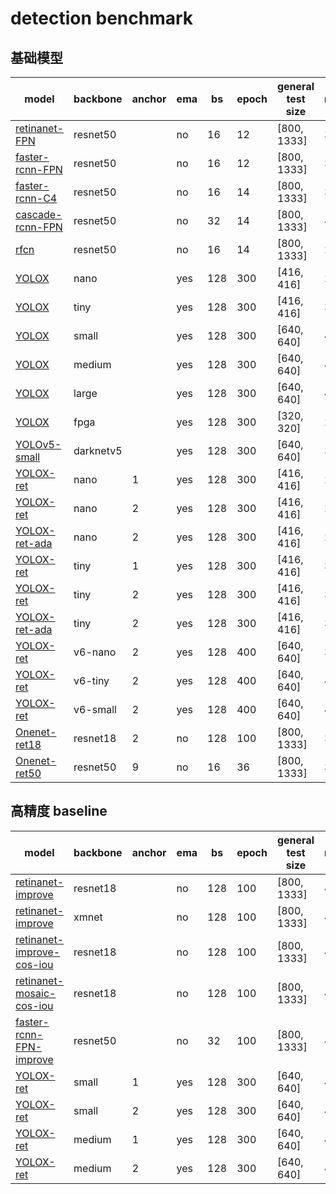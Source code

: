 # detection benchmark
## 基础模型 
| model                   | backbone            | anchor | ema | bs | epoch | general test size | mAP                     | model |
| ----------------------- | ------------------- | ------ | --- | -- | ----- | ----------------- | ----------------------- | ----- |
| [retinanet-FPN](https://gitlab.bj.sensetime.com/spring2/united-perception/-/blob/master/configs/det/retinanet/retinanet-r50_1x.yaml)           | resnet50            |        | no  | 16 | 12    | [800, 1333]       | 37.0                    | [ckpt](http://spring.sensetime.com/dropadmin/$/CECfp.pth)  |
| [faster-rcnn-FPN](https://gitlab.bj.sensetime.com/spring2/united-perception/-/blob/master/configs/det/faster_rcnn/faster_rcnn_r50_fpn_1x.yaml)         | resnet50            |        | no  | 16 | 12    | [800, 1333]       | 38.2                    | [ckpt](http://spring.sensetime.com/dropadmin/$/ERfaT.pth)  |
| [faster-rcnn-C4](https://gitlab.bj.sensetime.com/spring2/united-perception/-/blob/master/configs/det/faster_rcnn/faster_rcnn_r50_C4_1x.yaml)          | resnet50            |        | no  | 16 | 14    | [800, 1333]       | 34.4                    | [ckpt](http://spring.sensetime.com/dropadmin/$/rBC6E.pth)  |
| [cascade-rcnn-FPN](https://gitlab.bj.sensetime.com/spring2/united-perception/-/blob/dev/configs/det/cascade_rcnn/cascade-rcnn-R50-FPN-1x.yaml)          | resnet50            |        | no  | 32 | 14    | [800, 1333]       | 40.9                    | [ckpt](http://spring.sensetime.com/dropadmin/$/U9RbG.pth)  |
| [rfcn](https://gitlab.bj.sensetime.com/spring2/united-perception/-/blob/dev/configs/det/rfcn/rfcn-R50-1x.yaml)                    | resnet50            |        | no  | 16 | 14    | [800, 1333]       | 27.7                    |       |
| [YOLOX](https://gitlab.bj.sensetime.com/spring2/united-perception/-/blob/master/configs/det/yolox/yolox_nano.yaml)                   | nano                |        | yes | 128 | 300   | [416, 416]        | 24.8                    | [ckpt](http://spring.sensetime.com/dropadmin/$/9a3cP.pth)  |
| [YOLOX](https://gitlab.bj.sensetime.com/spring2/united-perception/-/blob/master/configs/det/yolox/yolox_tiny.yaml)                   | tiny                |        | yes | 128 | 300   | [416, 416]        | 33.0                    | [ckpt](http://spring.sensetime.com/dropadmin/$/KPNxX.pth)  |
| [YOLOX](https://gitlab.bj.sensetime.com/spring2/united-perception/-/blob/master/configs/det/yolox/yolox_small.yaml)                   | small               |        | yes | 128 | 300   | [640, 640]        | 40.4                    | [ckpt](http://spring.sensetime.com/dropadmin/$/vprlV.pth)  |
| [YOLOX](https://gitlab.bj.sensetime.com/spring2/united-perception/-/blob/master/configs/det/yolox/yolox_medium.yaml)                   | medium              |        | yes | 128 | 300   | [640, 640]        | 46.9                    | [ckpt](http://spring.sensetime.com/dropadmin/$/itSSw.pth)  |
| [YOLOX](https://gitlab.bj.sensetime.com/spring2/united-perception/-/blob/master/configs/det/yolox/yolox_large.yaml)                   | large               |        | yes | 128 | 300   | [640, 640]        | 49.9                    | [ckpt](http://spring.sensetime.com/dropadmin/$/9rJVP.pth)  |
| [YOLOX](https://gitlab.bj.sensetime.com/spring2/united-perception/-/blob/eod/configs/det/yolox/yolox_fpga.yaml)                   | fpga               |        | yes | 128 | 300   | [320, 320]        | 29.2                      | [ckpt](http://spring.sensetime.com/dropadmin/$/KPNxX.pth)  |
| [YOLOv5-small](https://gitlab.bj.sensetime.com/spring2/united-perception/-/blob/dev/configs/det/yolov5/yolov5_small_silu.yaml)            | darknetv5           |        | yes | 128 | 300   | [640, 640]        | 37.4                    | [ckpt](http://spring.sensetime.com/dropadmin/$/r9LwV.pth)  |
| [YOLOX-ret](https://gitlab.bj.sensetime.com/spring2/united-perception/-/blob/master/configs/det/retinanet/yolox_n_ret_a1_comloc.yaml)               | nano                |   1    | yes | 128 | 300   | [416, 416]        | 25.8                    | [ckpt](http://spring.sensetime.com/dropadmin/$/e81RM.pth)  |
| [YOLOX-ret](https://gitlab.bj.sensetime.com/spring2/united-perception/-/blob/master/configs/det/retinanet/yolox_n_ret_a2_comloc.yaml)               | nano                |   2    | yes | 128 | 300   | [416, 416]        | 26.4                    | [ckpt](http://spring.sensetime.com/dropadmin/$/zC1B4.pth)  |
| [YOLOX-ret-ada](https://gitlab.bj.sensetime.com/spring2/united-perception/-/blob/master/configs/det/retinanet/yolox_n_ret_a2_comloc_ada.yaml)           | nano                |   2    | yes | 128 | 300   | [416, 416]        | 27.2                    | [ckpt](http://spring.sensetime.com/dropadmin/$/qPxNB.pth)  |
| [YOLOX-ret](https://gitlab.bj.sensetime.com/spring2/united-perception/-/blob/master/configs/det/retinanet/yolox_t_ret_a1_comloc.yaml)               | tiny                |   1    | yes | 128 | 300   | [416, 416]        | 33.6                    | [ckpt](http://spring.sensetime.com/dropadmin/$/CyQFP.pth)  |
| [YOLOX-ret](https://gitlab.bj.sensetime.com/spring2/united-perception/-/blob/master/configs/det/retinanet/yolox_t_ret_a2_comloc.yaml)               | tiny                |   2    | yes | 128 | 300   | [416, 416]        | 33.8                    | [ckpt](http://spring.sensetime.com/dropadmin/$/idfq4.pth)  |
| [YOLOX-ret-ada](https://gitlab.bj.sensetime.com/spring2/united-perception/-/blob/master/configs/det/retinanet/yolox_t_ret_a2_comloc_ada.yaml)           | tiny                |   2    | yes | 128 | 300   | [416, 416]        | 35.4                    | [ckpt](http://spring.sensetime.com/dropadmin/$/Y9iFH.pth)  |
| [YOLOX-ret](https://gitlab.bj.sensetime.com/spring2/united-perception/-/blob/dev/configs/det/yolov6/yolox_v6n_ret_a2_comloc_400e_640x640.yaml) | v6-nano | 2 | yes | 128 | 400 | [640, 640] | 34.0 | [ckpt](http://spring.sensetime.com/dropadmin/$/sk4YX.pth) |
| [YOLOX-ret](https://gitlab.bj.sensetime.com/spring2/united-perception/-/blob/dev/configs/det/yolov6/yolox_v6t_ret_a2_comloc_400e_640x640.yaml) | v6-tiny | 2 | yes | 128 | 400 | [640, 640] | 41.2 | [ckpt](http://spring.sensetime.com/dropadmin/$/TSDX5.pth) |
| [YOLOX-ret](https://gitlab.bj.sensetime.com/spring2/united-perception/-/blob/dev/configs/det/yolov6/yolox_v6s_ret_a2_comloc_400e_640x640.yaml) | v6-small | 2 | yes | 128 | 400 | [640, 640] | 42.5 | [ckpt](http://spring.sensetime.com/dropadmin/$/pJjG6.pth) |
| [Onenet-ret18](https://gitlab.bj.sensetime.com/spring2/united-perception/-/blob/dev/configs/det/onenet/onenet-r18.yaml) | resnet18 | 2 | no | 128 | 100 | [800, 1333] | 37.9 | [ckpt](http://spring.sensetime.com/dropadmin/$/ySK36.pth) |
| [Onenet-ret50](https://gitlab.bj.sensetime.com/spring2/united-perception/-/blob/dev/configs/det/onenet/onenet-r50_3x.yaml) | resnet50 | 9 | no | 16 | 36 | [800, 1333] | 38.5 | [ckpt](http://spring.sensetime.com/dropadmin/$/h84aL.pth) |
## 高精度 baseline
| model                   | backbone            | anchor | ema | bs | epoch | general test size | mAP                     | model |
| ----------------------- | ------------------- | ------ | --- | -- | ----- | ----------------- | ----------------------- | ----- |
| [retinanet-improve](https://gitlab.bj.sensetime.com/spring2/united-perception/-/blob/master/configs/det/retinanet/retinanet-r18-improve.yaml)       | resnet18            |        | no  | 128 | 100   | [800, 1333]       | 40.7                    | [ckpt](http://spring.sensetime.com/dropadmin/$/5wKwC.pth)  |
| [retinanet-improve](https://gitlab.bj.sensetime.com/spring2/united-perception/-/blob/dev/configs/det/retinanet/retinanet-xmnet-improve.yaml)           | xmnet            |        | no  | 128 | 100    | [800, 1333]       | 41.5                    | [ckpt](http://spring.sensetime.com/dropadmin/$/fTdDU.pth)  |
| [retinanet-improve-cos-iou](https://gitlab.bj.sensetime.com/spring2/united-perception/-/blob/master/configs/det/retinanet/retinanet-r18-improve_cos_iou.yaml)| resnet18           |        | no  | 128 | 100   | [800, 1333]       | 41.3                    |    [ckpt](http://spring.sensetime.com/dropadmin/$/wpheE.pth)   |
| [retinanet-mosaic-cos-iou](https://gitlab.bj.sensetime.com/spring2/united-perception/-/blob/master/configs/det/retinanet/retinanet-r18_mosiac_cos_ema_iou.yaml)| resnet18            |        | no  | 128 | 100   | [800, 1333]       | 42.4                    |  [ckpt](http://spring.sensetime.com/dropadmin/$/Qag4T.pth)   |
| [faster-rcnn-FPN-improve](https://gitlab.bj.sensetime.com/spring2/united-perception/-/blob/master/configs/det/faster_rcnn/faster_rcnn_r50_fpn_improve.yaml) | resnet50            |        | no  | 32 | 100   | [800, 1333]       | 43.5                    | [ckpt](http://spring.sensetime.com/dropadmin/$/Dkk6a.pth)  |
| [YOLOX-ret](https://gitlab.bj.sensetime.com/spring2/united-perception/-/blob/master/configs/det/retinanet/yolox_s_ret_a1_comloc.yaml)               | small               |   1    | yes | 128 | 300   | [640, 640]        | 40.4                    | [ckpt](http://spring.sensetime.com/dropadmin/$/en6XT.pth)  |
| [YOLOX-ret](https://gitlab.bj.sensetime.com/spring2/united-perception/-/blob/master/configs/det/retinanet/yolox_s_ret_a2_comloc.yaml)               | small               |   2    | yes | 128 | 300   | [640, 640]        | 40.7                    | [ckpt](http://spring.sensetime.com/dropadmin/$/RolEg.pth)  |
| [YOLOX-ret](https://gitlab.bj.sensetime.com/spring2/united-perception/-/blob/master/configs/det/retinanet/yolox_m_ret_a1_comloc.yaml)               | medium              |   1    | yes | 128 | 300   | [640, 640]        | 47.0                    | [ckpt](http://spring.sensetime.com/dropadmin/$/zLN4c.pth)  |
| [YOLOX-ret](https://gitlab.bj.sensetime.com/spring2/united-perception/-/blob/master/configs/det/retinanet/yolox_m_ret_a2_comloc.yaml)               | medium              |   2    | yes | 128 | 300   | [640, 640]        | 47.4                    | [ckpt](http://spring.sensetime.com/dropadmin/$/XxL3k.pth)  |
